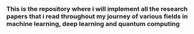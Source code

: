 ### This is the repository where i will implement all the research papers that i read throughout my journey of various fields in machine learning, deep learning and quantum computing 
